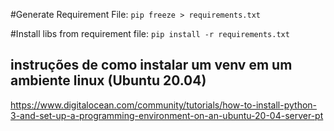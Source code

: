 #Generate Requirement File:
`pip freeze > requirements.txt`

#Install libs from requirement file:
`pip install -r requirements.txt`


## instruções de como instalar um venv em um ambiente linux (Ubuntu 20.04)
https://www.digitalocean.com/community/tutorials/how-to-install-python-3-and-set-up-a-programming-environment-on-an-ubuntu-20-04-server-pt
